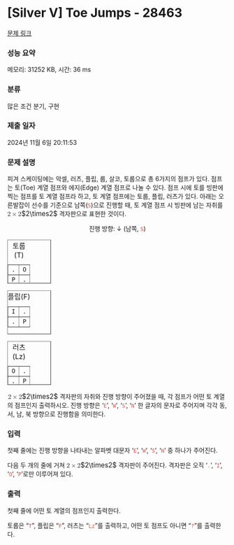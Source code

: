 # [Silver V] Toe Jumps - 28463 

[문제 링크](https://www.acmicpc.net/problem/28463) 

### 성능 요약

메모리: 31252 KB, 시간: 36 ms

### 분류

많은 조건 분기, 구현

### 제출 일자

2024년 11월 6일 20:11:53

### 문제 설명

<p align="left" style="text-align:left; margin-bottom:11px">피겨 스케이팅에는 악셀, 러츠, 플립, 룹, 살코, 토룹으로 총 6가지의 점프가 있다. 점프는 토(Toe) 계열 점프와 에지(Edge) 계열 점프로 나눌 수 있다. 점프 시에 토를 빙판에 찍는 점프를 토 계열 점프라 하고, 토 계열 점프에는 토룹, 플립, 러츠가 있다. 아래는 오른발잡이 선수를 기준으로 남쪽(<span style="color:#e74c3c;"><code>S</code></span>)으로 진행할 때, 토 계열 점프 시 빙판에 남는 자취를 <mjx-container class="MathJax" jax="CHTML" style="font-size: 109%; position: relative;"><mjx-math class="MJX-TEX" aria-hidden="true"><mjx-mn class="mjx-n"><mjx-c class="mjx-c32"></mjx-c></mjx-mn><mjx-mo class="mjx-n" space="3"><mjx-c class="mjx-cD7"></mjx-c></mjx-mo><mjx-mn class="mjx-n" space="3"><mjx-c class="mjx-c32"></mjx-c></mjx-mn></mjx-math><mjx-assistive-mml unselectable="on" display="inline"><math xmlns="http://www.w3.org/1998/Math/MathML"><mn>2</mn><mo>×</mo><mn>2</mn></math></mjx-assistive-mml><span aria-hidden="true" class="no-mathjax mjx-copytext">$2\times2$</span></mjx-container> 격자판으로 표현한 것이다.</p>

<p style="margin-bottom: 11px; text-align: center;">진행 방향: ↓ (남쪽, <span style="color:#e74c3c;"><code>S</code></span>)</p>

<table align="center" border="1" cellpadding="1" cellspacing="1" class="table table-bordered" style="width: 100px; height: 100px;">
	<caption>토룹(T)</caption>
	<tbody>
		<tr>
			<td style="text-align: center;"><code>.</code></td>
			<td style="text-align: center;"><code>O</code></td>
		</tr>
		<tr>
			<td style="text-align: center;"><code>P</code></td>
			<td style="text-align: center;"><code>.</code></td>
		</tr>
	</tbody>
</table>

<table align="center" border="1" cellpadding="1" cellspacing="1" class="table table-bordered" style="height: 100px; width: 100px;">
	<caption>플립(F)</caption>
	<tbody>
		<tr>
			<td style="text-align: center;"><code>I</code></td>
			<td style="text-align: center;"><code>.</code></td>
		</tr>
		<tr>
			<td style="text-align: center;"><code>.</code></td>
			<td style="text-align: center;"><code>P</code></td>
		</tr>
	</tbody>
</table>

<table align="center" border="1" cellpadding="1" cellspacing="1" class="table table-bordered" style="height: 100px; width: 100px;">
	<caption>러츠(Lz)</caption>
	<tbody>
		<tr>
			<td style="text-align: center;"><code>O</code></td>
			<td style="text-align: center;"><code>.</code></td>
		</tr>
		<tr>
			<td style="text-align: center;"><code>.</code></td>
			<td style="text-align: center;"><code>P</code></td>
		</tr>
	</tbody>
</table>

<p><mjx-container class="MathJax" jax="CHTML" style="font-size: 109%; position: relative;"> <mjx-math class="MJX-TEX" aria-hidden="true"><mjx-mn class="mjx-n"><mjx-c class="mjx-c32"></mjx-c></mjx-mn><mjx-mo class="mjx-n" space="3"><mjx-c class="mjx-cD7"></mjx-c></mjx-mo><mjx-mn class="mjx-n" space="3"><mjx-c class="mjx-c32"></mjx-c></mjx-mn></mjx-math><mjx-assistive-mml unselectable="on" display="inline"><math xmlns="http://www.w3.org/1998/Math/MathML"><mn>2</mn><mo>×</mo><mn>2</mn></math></mjx-assistive-mml><span aria-hidden="true" class="no-mathjax mjx-copytext">$2\times2$</span></mjx-container> 격자판의 자취와 진행 방향이 주어졌을 때, 각 점프가 어떤 토 계열의 점프인지 출력하시오. 진행 방향은 ‘<span style="color:#e74c3c;"><code>E</code></span>’, ‘<span style="color:#e74c3c;"><code>W</code></span>’, ‘<span style="color:#e74c3c;"><code>S</code></span>’, ‘<span style="color:#e74c3c;"><code>N</code></span>’ 한 글자의 문자로 주어지며 각각 동, 서, 남, 북 방향으로 진행함을 의미한다.</p>

### 입력 

 <p>첫째 줄에는 진행 방향을 나타내는 알파벳 대문자 ‘<span style="color:#e74c3c;"><code>E</code></span>’, ‘<span style="color:#e74c3c;"><code>W</code></span>’, ‘<span style="color:#e74c3c;"><code>S</code></span>’, ‘<span style="color:#e74c3c;"><code>N</code></span>’ 중 하나가 주어진다.</p>

<p>다음 두 개의 줄에 거쳐 <mjx-container class="MathJax" jax="CHTML" style="font-size: 109%; position: relative;"><mjx-math class="MJX-TEX" aria-hidden="true"><mjx-mn class="mjx-n"><mjx-c class="mjx-c32"></mjx-c></mjx-mn><mjx-mo class="mjx-n" space="3"><mjx-c class="mjx-cD7"></mjx-c></mjx-mo><mjx-mn class="mjx-n" space="3"><mjx-c class="mjx-c32"></mjx-c></mjx-mn></mjx-math><mjx-assistive-mml unselectable="on" display="inline"><math xmlns="http://www.w3.org/1998/Math/MathML"><mn>2</mn><mo>×</mo><mn>2</mn></math></mjx-assistive-mml><span aria-hidden="true" class="no-mathjax mjx-copytext">$2\times2$</span></mjx-container> 격자판이 주어진다. 격자판은 오직 ‘<span style="color:#e74c3c;"><code>.</code></span>’, ‘<span style="color:#e74c3c;"><code>I</code></span>’, ‘<span style="color:#e74c3c;"><code>O</code></span>’, ‘<span style="color:#e74c3c;"><code>P</code></span>’로만 이루어져 있다.</p>

### 출력 

 <p>첫째 줄에 어떤 토 계열의 점프인지 출력한다.</p>

<p>토룹은 “<span style="color:#e74c3c;"><code>T</code></span>”, 플립은 “<span style="color:#e74c3c;"><code>F</code></span>”, 러츠는 “<span style="color:#e74c3c;"><code>Lz</code></span>”를 출력하고, 어떤 토 점프도 아니면 “<span style="color:#e74c3c;"><code>?</code></span>”를 출력한다.</p>

